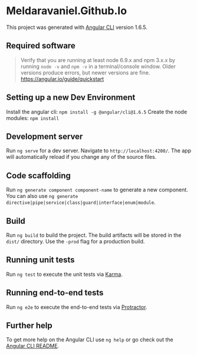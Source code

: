 # Meldaravaniel.Github.Io

This project was generated with [Angular CLI](https://github.com/angular/angular-cli) version 1.6.5.

## Required software

> Verify that you are running at least node 6.9.x and npm 3.x.x by running `node -v` and `npm -v` in a terminal/console window. Older versions produce errors, but newer versions are fine.
> https://angular.io/guide/quickstart


## Setting up a new Dev Environment

Install the angular cli: `npm install -g @angular/cli@1.6.5`
Create the node modules: `npm install`

## Development server

Run `ng serve` for a dev server. Navigate to `http://localhost:4200/`. The app will automatically reload if you change any of the source files.

## Code scaffolding

Run `ng generate component component-name` to generate a new component. You can also use `ng generate directive|pipe|service|class|guard|interface|enum|module`.

## Build

Run `ng build` to build the project. The build artifacts will be stored in the `dist/` directory. Use the `-prod` flag for a production build.

## Running unit tests

Run `ng test` to execute the unit tests via [Karma](https://karma-runner.github.io).

## Running end-to-end tests

Run `ng e2e` to execute the end-to-end tests via [Protractor](http://www.protractortest.org/).

## Further help

To get more help on the Angular CLI use `ng help` or go check out the [Angular CLI README](https://github.com/angular/angular-cli/blob/master/README.md).
